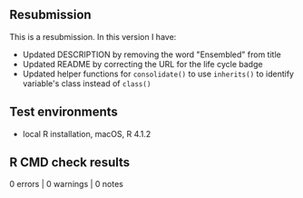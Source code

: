 ## Resubmission

This is a resubmission. In this version I have:

* Updated DESCRIPTION by removing the word "Ensembled" from title
* Updated README by correcting the URL for the life cycle badge
* Updated helper functions for `consolidate()` to use `inherits()` to identify variable's class instead of `class()`

## Test environments
* local R installation, macOS, R 4.1.2

## R CMD check results

0 errors | 0 warnings | 0 notes